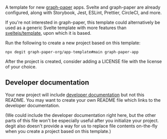 A template for new [graph-paper](https://github.com/graph-paper-org/graph-paper)
apps. Svelte and graph-paper are already configured, along with Storybook, Jest,
ESLint, Prettier, CircleCI, and more.

If you're not interested in graph-paper, this template could alternatively be
used as a generic Svelte template with more features than
[sveltejs/template](https://github.com/sveltejs/template), upon which it is
based.

Run the following to create a new project based on this template:

```
npx degit graph-paper-org/app-template#main graph-paper-app
```

After the project is created, consider adding a LICENSE file with the license of
your choice.

## Developer documentation

Your new project will include [developer documentation](docs/development.md) but
not this README. You may want to create your own README file which links to the
developer documentation.

(We could include the developer documentation right here, but the other parts of
this file won't be especially useful after you initialize your project. degit
also doesn't provide a way for us to replace file contents on-the-fly when you
create a project based on this template.)
